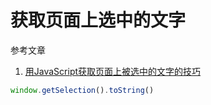 # 获取页面上选中的文字

参考文章

1. [用JavaScript获取页面上被选中的文字的技巧](http://www.webhek.com/post/get-selected-text-with-javascript.html)

```js
window.getSelection().toString()
```